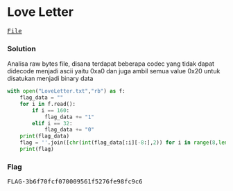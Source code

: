 <h1><b>Love Letter</h1></b>
<pre>
<a href="https://ringzer0ctf.com/files/93af48d6653be40a1919484a7481ddc4.zip">File</a>
</pre>
</b><h3>Solution</h3></b>
<p>Analisa raw bytes file, disana terdapat beberapa codec yang tidak dapat didecode menjadi ascii yaitu 0xa0 dan juga ambil semua value 0x20 untuk disatukan menjadi binary data</p>

```python
with open("LoveLetter.txt","rb") as f:
    flag_data = ""
    for i in f.read():
        if i == 160:
            flag_data += "1"
        elif i == 32:
            flag_data += "0"
    print(flag_data)
    flag = ''.join([chr(int(flag_data[:i][-8:],2)) for i in range(8,len(flag_data)+8,8)])
    print(flag)
```
</b><h3>Flag</h3></b>
<pre>
FLAG-3b6f70fcf070009561f5276fe98fc9c6
</pre>
